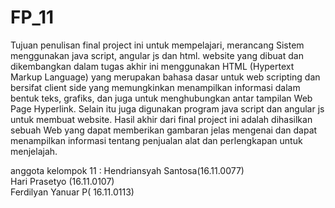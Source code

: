 # FP_11
Tujuan penulisan final project ini untuk mempelajari, merancang Sistem menggunakan java script, angular js dan html. website yang dibuat dan dikembangkan dalam tugas akhir ini menggunakan HTML (Hypertext Markup Language) yang merupakan bahasa dasar untuk web scripting dan bersifat client side yang memungkinkan menampilkan informasi dalam bentuk teks, grafiks, dan juga untuk menghubungkan antar tampilan Web Page Hyperlink. Selain itu juga digunakan program java script dan angular js untuk membuat website. Hasil akhir dari final project ini adalah dihasilkan sebuah Web yang dapat memberikan gambaran jelas mengenai dan dapat menampilkan informasi tentang  penjualan alat dan perlengkapan untuk menjelajah.

anggota kelompok 11 : 
Hendriansyah Santosa(16.11.0077)  
Hari Prasetyo (16.11.0107)  
Ferdilyan Yanuar P( 16.11.0113)
